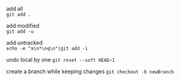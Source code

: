 add all  
`git add .`

add modified  
`git add -u`

add untracked  
`echo -e "a\n*\nq\n"|git add -i`

undo local by one
`git reset --soft HEAD~1`

create a branch while keeping changes
`git checkout -b newBranch`
